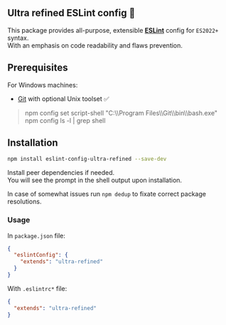 Ultra refined ESLint config 📜
---
This package provides all-purpose, extensible **[ESLint](https://eslint.org/)** config for `ES2022+` syntax.  
With an emphasis on code readability and flaws prevention.

## Prerequisites

For Windows machines:

* [Git](https://gitforwindows.org/) with optional Unix toolset ✅

> npm config set script-shell "C:\\\Program Files\\\Git\\\bin\\\bash.exe"  
> npm config ls -l | grep shell

## Installation

```bash
npm install eslint-config-ultra-refined --save-dev
```

Install peer dependencies if needed.  
You will see the prompt in the shell output upon installation.

In case of somewhat issues run `npm dedup` to fixate correct package resolutions.

### Usage

In `package.json` file:

```json
{
  "eslintConfig": {
    "extends": "ultra-refined"
  }
}
```

With `.eslintrc*` file:

```json
{
  "extends": "ultra-refined"
}
```
